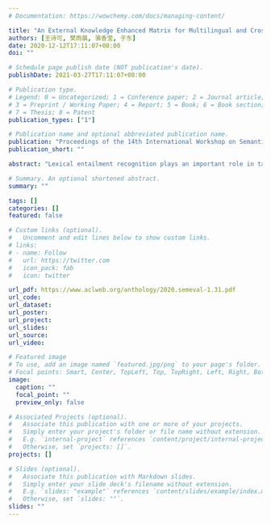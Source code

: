 ```yaml
---
# Documentation: https://wowchemy.com/docs/managing-content/

title: "An External Knowledge Enhanced Matrix for Multilingual and Cross Lingual Lexical Entailment"
authors: [王诗可, 樊雨晨, 骆香莹, 于东]
date: 2020-12-12T17:11:07+08:00
doi: ""

# Schedule page publish date (NOT publication's date).
publishDate: 2021-03-27T17:11:07+08:00

# Publication type.
# Legend: 0 = Uncategorized; 1 = Conference paper; 2 = Journal article;
# 3 = Preprint / Working Paper; 4 = Report; 5 = Book; 6 = Book section;
# 7 = Thesis; 8 = Patent
publication_types: ["1"]

# Publication name and optional abbreviated publication name.
publication: "Proceedings of the 14th International Workshop on Semantic Evaluation"
publication_short: ""

abstract: "Lexical entailment recognition plays an important role in tasks like Question Answering and Machine Translation. As important branches of lexical entailment, predicting multilingual and cross-lingual lexical entailment (LE) are two subtasks of SemEval2020 Task2. In previous monolingual LE studies, researchers leverage external linguistic constraints to transform word embeddings for LE relation. In our system, we expand the number of external constraints in multiple languages to obtain more specialised multilingual word embeddings. For the cross-lingual subtask, we apply a bilingual word embeddings mapping method in the model. The mapping method takes specialised embeddings as inputs and is able to retain the embeddings’ LE features after operations. Our results for multilingual subtask are about 20% and 10% higher than the baseline in graded and binary prediction respectively."

# Summary. An optional shortened abstract.
summary: ""

tags: []
categories: []
featured: false

# Custom links (optional).
#   Uncomment and edit lines below to show custom links.
# links:
# - name: Follow
#   url: https://twitter.com
#   icon_pack: fab
#   icon: twitter

url_pdf: https://www.aclweb.org/anthology/2020.semeval-1.31.pdf
url_code:
url_dataset:
url_poster:
url_project:
url_slides:
url_source:
url_video:

# Featured image
# To use, add an image named `featured.jpg/png` to your page's folder. 
# Focal points: Smart, Center, TopLeft, Top, TopRight, Left, Right, BottomLeft, Bottom, BottomRight.
image:
  caption: ""
  focal_point: ""
  preview_only: false

# Associated Projects (optional).
#   Associate this publication with one or more of your projects.
#   Simply enter your project's folder or file name without extension.
#   E.g. `internal-project` references `content/project/internal-project/index.md`.
#   Otherwise, set `projects: []`.
projects: []

# Slides (optional).
#   Associate this publication with Markdown slides.
#   Simply enter your slide deck's filename without extension.
#   E.g. `slides: "example"` references `content/slides/example/index.md`.
#   Otherwise, set `slides: ""`.
slides: ""
---
```

